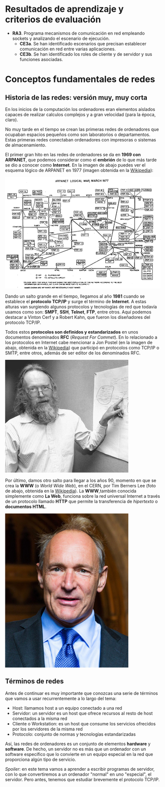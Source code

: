 # Resultados de aprendizaje y criterios de evaluación

- **RA3**. Programa mecanismos de comunicación en red empleando sockets y analizando el escenario de ejecución.
  - **CE3a**. Se han identificado escenarios que precisan establecer comunicación en red entre varias aplicaciones.
  - **CE3b**. Se han identificado los roles de cliente y de servidor y sus funciones asociadas.

# Conceptos fundamentales de redes

## Historia de las redes: versión muy, muy corta

En los inicios de la computación los ordenadores eran elementos aíslados capaces de realizar calculos complejos y a gran velocidad (para la época, claro).

No muy tarde en el tiempo se crean las primeras redes de ordenadores que ocupaban espacios pequeños como son laboratorios o departamentos. Estas primeras redes conectaban ordenadores con impresoras o sistemas de almacenamiento.

El primer gran hito en las redes de ordenadores se da en **1969 con ARPANET**, que podemos considerar como el **embrión** de lo que más tarde se dio a conocer como **Internet**. En la imagen de abajo puedes ver el esquema lógico de ARPANET en 1977 (imagen obtenida en la [Wikipedia](https://es.wikipedia.org/wiki/Internet#/media/Archivo:Arpanet_logical_map,_march_1977.png)):

![Diseño lógico de ARPANET, 1977](./img/arpanet_march_1977.png)

Dando un salto grande en el tiempo, llegamos al año **1981** cuando se establece el **protocolo TCP/IP** y surge el término de **Internet**. A estas alturas van surgiendo algunos protocolos y tecnologías de red que todavía usamos como son: **SMPT**, **SSH**, **Telnet**, **FTP**, entre otros. Aquí podemos destacar a Vinton Cerf y a Robert Kahn, que fueron los diseñadores del protocolo TCP/IP.

Todos estos **protocolos son definidos y estandarizados** en unos documentos denominados **RFC** (*Request For Commet*). En lo relacionado a los protocolos en Internet cabe mencionar a Jon Postel (en la imagen de abajo, obtenida en la [Wikipedia](https://es.wikipedia.org/wiki/Jon_Postel#/media/Archivo:Jon_Postel.jpg)) que participó en protocolos como TCP/IP o SMTP, entre otros, además de ser editor de los denominados RFC.

![Jon Postel](./img/jon_postel.jpg)

Por último, damos otro salto para llegar a los años 90, momento en que se crea la **WWW** (o *World Wide Web*), en el CERN, por Tim Berners Lee (foto de abajo, obtenida en la [Wikipedia](https://es.wikipedia.org/wiki/Tim_Berners-Lee#/media/Archivo:Sir_Tim_Berners-Lee_(cropped).jpg)). La **WWW**,también conocida simplemente como **La Web**, funciona sobre la red universal Internet a través de un protocolo llamado **HTTP** que permite la transferencia de *hipertexto* o **documentos HTML**.

![Tim Berners Lee](./img/tim_berners_lee.jpg)

## Términos de redes

Antes de continuar es muy importante que conozcas una serie de términos que vamos a usar recurrentemente a lo largo del tema:

- Host: llamamos host a un equipo conectado a una red
- Servidor: un servidor es un host que ofrece recursos al resto de host conectados a la misma red
- Cliente o Workstation: es un host que consume los servicios ofrecidos por los servidores de la misma red
- Protocolo: conjunto de normas y tecnologías estandarizadas

Así, las redes de ordenadores es un conjunto de elementos **hardware** y **software**. De hecho, un servidor no es más que un ordenador con un software específico que lo convierte en un equipo especial en la red que proporciona algún tipo de servicio.

*Spoiler*: en este tema vamos a aprender a escribir programas de servidor, con lo que convertiremos a un ordenador "normal" en uno "especial", el servidor. Pero antes, tenemos que estudiar brevemente el protocolo TCP/IP.
